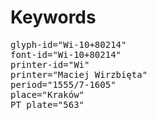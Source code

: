 # Keywords
<pre>
glyph-id="Wi-10+80214"
font-id="Wi-10+80214"
printer-id="Wi"
printer="Maciej Wirzbięta"
period="1555/7-1605"
place="Kraków"
PT plate="563"
</pre>
